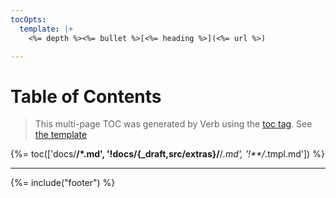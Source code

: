 ```yaml
---
tocOpts:
  template: |+
    <%= depth %><%= bullet %>[<%= heading %>](<%= url %>)

---
```

# Table of Contents

> This multi-page TOC was generated by Verb using the [toc tag](./DOCS.md/#toc). See [the template](./docs/toc.tmpl.md)

{%= toc(['docs/**/*.md', '!docs/{_draft,src/extras}/**/*.md', '!**/*.tmpl.md']) %}

***

{%= include("footer") %}